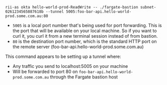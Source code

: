 `rii-as okta hello-world-prod-ReadWrite -- ./fargate-bastion subnet-0261234565887618b --tunnel 5005:foo-bar-api.hello-world-prod.some.com.au:80`

- `5005` is a local port number that's being used for port forwarding. This is the port that will be available on your local machine. So if you want to curl it, you curl it from a new terminal session instead of from bastion.
- `80` is the destination port number, which is the standard HTTP port on the remote server (foo-bar-api.hello-world-prod.some.com.au)

This command appears to be setting up a tunnel where:
- Any traffic you send to localhost:5005 on your machine
- Will be forwarded to port 80 on `foo-bar-api.hello-world-prod.some.com.au` through the Fargate bastion host
